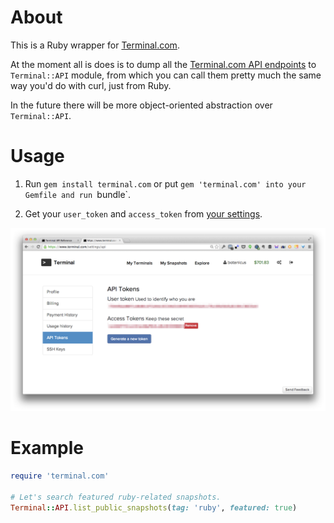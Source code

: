 # About

This is a Ruby wrapper for [Terminal.com](https://www.terminal.com).

At the moment all is does is to dump all the [Terminal.com API endpoints](https://www.terminal.com/api/docs) to `Terminal::API` module, from which you can call them pretty much the same way you'd do with curl, just from Ruby.

In the future there will be more object-oriented abstraction over `Terminal::API`.

# Usage

1. Run `gem install terminal.com` or put `gem 'terminal.com' into your Gemfile and run `bundle`.

2. Get your `user_token` and `access_token` from [your settings](https://www.terminal.com/settings/api).

![](docs/terminal-com-api-keys.png)

# Example

```ruby
require 'terminal.com'

# Let's search featured ruby-related snapshots.
Terminal::API.list_public_snapshots(tag: 'ruby', featured: true)
```
